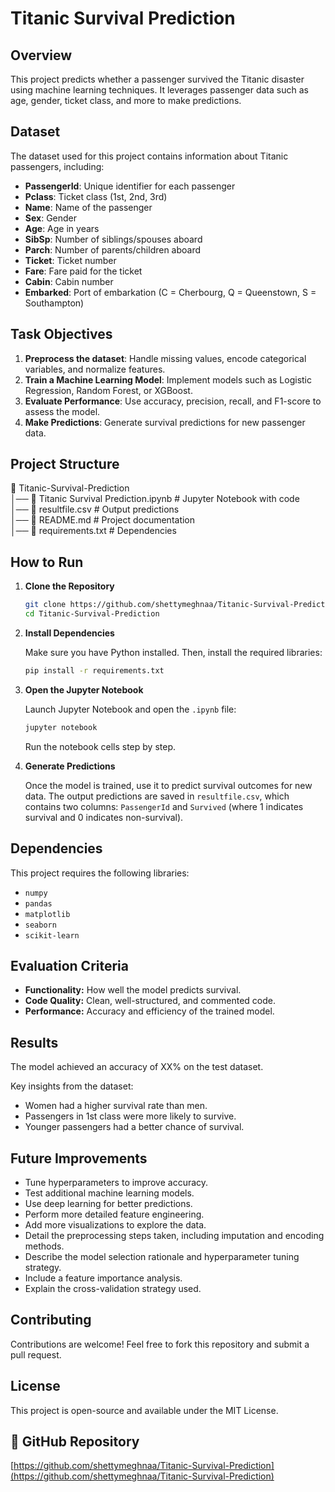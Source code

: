 # Titanic Survival Prediction  
## Overview  
This project predicts whether a passenger survived the Titanic disaster using machine learning techniques. It leverages passenger data such as age, gender, ticket class, and more to make predictions.  
## Dataset  
The dataset used for this project contains information about Titanic passengers, including:  
- **PassengerId**: Unique identifier for each passenger  
- **Pclass**: Ticket class (1st, 2nd, 3rd)  
- **Name**: Name of the passenger  
- **Sex**: Gender  
- **Age**: Age in years  
- **SibSp**: Number of siblings/spouses aboard  
- **Parch**: Number of parents/children aboard  
- **Ticket**: Ticket number  
- **Fare**: Fare paid for the ticket  
- **Cabin**: Cabin number  
- **Embarked**: Port of embarkation (C = Cherbourg, Q = Queenstown, S = Southampton)  
## Task Objectives  
1. **Preprocess the dataset**: Handle missing values, encode categorical variables, and normalize features.  
2. **Train a Machine Learning Model**: Implement models such as Logistic Regression, Random Forest, or XGBoost.  
3. **Evaluate Performance**: Use accuracy, precision, recall, and F1-score to assess the model.  
4. **Make Predictions**: Generate survival predictions for new passenger data.  
## Project Structure  
📂 Titanic-Survival-Prediction  
│── 📄 Titanic Survival Prediction.ipynb  # Jupyter Notebook with code  
│── 📄 resultfile.csv                     # Output predictions  
│── 📄 README.md                           # Project documentation  
│── 📄 requirements.txt                    # Dependencies  
## How to Run

1.  **Clone the Repository**

    ```bash
    git clone https://github.com/shettymeghnaa/Titanic-Survival-Prediction
    cd Titanic-Survival-Prediction
    ```

2.  **Install Dependencies**

    Make sure you have Python installed. Then, install the required libraries:

    ```bash
    pip install -r requirements.txt
    ```

3.  **Open the Jupyter Notebook**

    Launch Jupyter Notebook and open the `.ipynb` file:

    ```bash
    jupyter notebook
    ```

    Run the notebook cells step by step.

4.  **Generate Predictions**

    Once the model is trained, use it to predict survival outcomes for new data. The output predictions are saved in `resultfile.csv`, which contains two columns: `PassengerId` and `Survived` (where 1 indicates survival and 0 indicates non-survival).

## Dependencies

This project requires the following libraries:

* `numpy`
* `pandas`
* `matplotlib`
* `seaborn`
* `scikit-learn`

## Evaluation Criteria

* **Functionality:** How well the model predicts survival.
* **Code Quality:** Clean, well-structured, and commented code.
* **Performance:** Accuracy and efficiency of the trained model.

## Results

The model achieved an accuracy of XX% on the test dataset.

Key insights from the dataset:

* Women had a higher survival rate than men.
* Passengers in 1st class were more likely to survive.
* Younger passengers had a better chance of survival.

## Future Improvements

* Tune hyperparameters to improve accuracy.
* Test additional machine learning models.
* Use deep learning for better predictions.
* Perform more detailed feature engineering.
* Add more visualizations to explore the data.
* Detail the preprocessing steps taken, including imputation and encoding methods.
* Describe the model selection rationale and hyperparameter tuning strategy.
* Include a feature importance analysis.
* Explain the cross-validation strategy used.

## Contributing

Contributions are welcome! Feel free to fork this repository and submit a pull request.

## License

This project is open-source and available under the MIT License.

## 🔗 GitHub Repository

[https://github.com/shettymeghnaa/Titanic-Survival-Prediction](https://github.com/shettymeghnaa/Titanic-Survival-Prediction)
